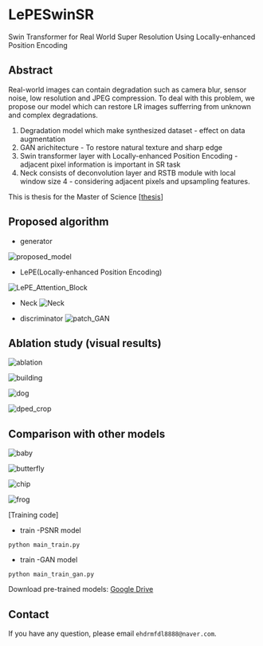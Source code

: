 # LePESwinSR
Swin Transformer for Real World Super Resolution Using Locally-enhanced Position Encoding

## Abstract
Real-world images can contain degradation such as camera blur, sensor noise, low resolution and JPEG compression.
To deal with this problem, we propose our model which can restore LR images sufferring from unknown and complex degradations.
1. Degradation model which make synthesized dataset - effect on data augmentation
2. GAN arichitecture - To restore natural texture and sharp edge
3. Swin transformer layer with Locally-enhanced Position Encoding - adjacent pixel information is important in SR task
4. Neck consists of deconvolution layer and RSTB module with local window size 4 - considering adjacent pixels and upsampling features. 

This is thesis for the Master of Science [[thesis](https://drive.google.com/file/d/18gJewIzNnOzD1OfGzI7lEhNSgfHeKVK0/view?ths=true)]

## Proposed algorithm
- generator

![proposed_model](img/proposed_model.png)

- LePE(Locally-enhanced Position Encoding)

![LePE_Attention_Block](img/LePE_Attention_Block.png)

- Neck
![Neck](img/Neck.png)

- discriminator
![patch_GAN](img/patchGAN.png)

## Ablation study (visual results)
![ablation](img/ablation.png)

![building](img/ablation_study_building.png)

![dog](img/ablation_study_dog.png)

![dped_crop](img/ablation_study_dped_crop.png)

## Comparison with other models


![baby](img/comparison_baby.png)

![butterfly](img/comparison_butterfly.png)

![chip](img/comparison_chip.png)

![frog](img/comparison_frog.png)

[Training code]
- train -PSNR model
```
python main_train.py
```

- train -GAN model
```
python main_train_gan.py
```
Download pre-trained models: [Google Drive](https://drive.google.com/drive/u/1/folders/1gYvlfsDR71p2ScDjUSXDwW-EqS7Bcw4k)

## Contact

If you have any question, please email `ehdrmfdl8888@naver.com`.